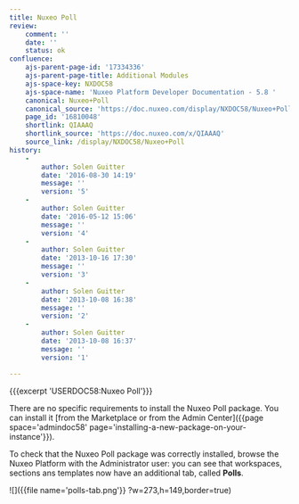 ```yaml
---
title: Nuxeo Poll
review:
    comment: ''
    date: ''
    status: ok
confluence:
    ajs-parent-page-id: '17334336'
    ajs-parent-page-title: Additional Modules
    ajs-space-key: NXDOC58
    ajs-space-name: 'Nuxeo Platform Developer Documentation - 5.8 '
    canonical: Nuxeo+Poll
    canonical_source: 'https://doc.nuxeo.com/display/NXDOC58/Nuxeo+Poll'
    page_id: '16810048'
    shortlink: QIAAAQ
    shortlink_source: 'https://doc.nuxeo.com/x/QIAAAQ'
    source_link: /display/NXDOC58/Nuxeo+Poll
history:
    - 
        author: Solen Guitter
        date: '2016-08-30 14:19'
        message: ''
        version: '5'
    - 
        author: Solen Guitter
        date: '2016-05-12 15:06'
        message: ''
        version: '4'
    - 
        author: Solen Guitter
        date: '2013-10-16 17:30'
        message: ''
        version: '3'
    - 
        author: Solen Guitter
        date: '2013-10-08 16:38'
        message: ''
        version: '2'
    - 
        author: Solen Guitter
        date: '2013-10-08 16:37'
        message: ''
        version: '1'

---
```

{{{excerpt 'USERDOC58:Nuxeo Poll'}}}

There are no specific requirements to install the Nuxeo Poll package. You can install it [from the Marketplace or from the Admin Center]({{page space='admindoc58' page='installing-a-new-package-on-your-instance'}}).

To check that the Nuxeo Poll package was correctly installed, browse the Nuxeo Platform with the Administrator user: you can see that workspaces, sections ans templates now have an additional tab, called **Polls**.

![]({{file name='polls-tab.png'}} ?w=273,h=149,border=true)

&nbsp;